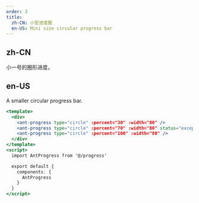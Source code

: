 ```yaml
---
order: 3
title:
  zh-CN: 小型进度圈
  en-US: Mini size circular progress bar
---
```


## zh-CN

小一号的圈形进度。

## en-US

A smaller circular progress bar.

````jsx
<template>
  <div>
    <ant-progress type="circle" :percent="30" :width="80" />
    <ant-progress type="circle" :percent="70" :width="80" status="exception" />
    <ant-progress type="circle" :percent="100" :width="80" />
  </div>
</template>
<script>
  import AntProgress from '@/progress'

  export default {
    components: {
      AntProgress
    }
  }
</script>
````
